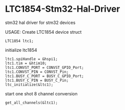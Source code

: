 # LTC1854-Stm32-Hal-Driver
stm32 hal driver for stm32 devices

USAGE: 
Create LTC1854 device struct
```
LTC1854 ltc1;
```
initialize ltc1854

```
ltc1.spiHandle = &hspi1;
ltc1.tim = &htim10;
ltc1.CONVST_PORT = CONVST_GPIO_Port;
ltc1.CONVST_PIN = CONVST_Pin;
ltc1.BUSY_C_PORT = BUSY_C_GPIO_Port;
ltc1.BUSY_C_PIN = BUSY_C_Pin;
ltc_initialize(&ltc1);
  ```
  
 start one shot 8 channel conversion
 ```
 get_all_channels(&ltc1);
```
